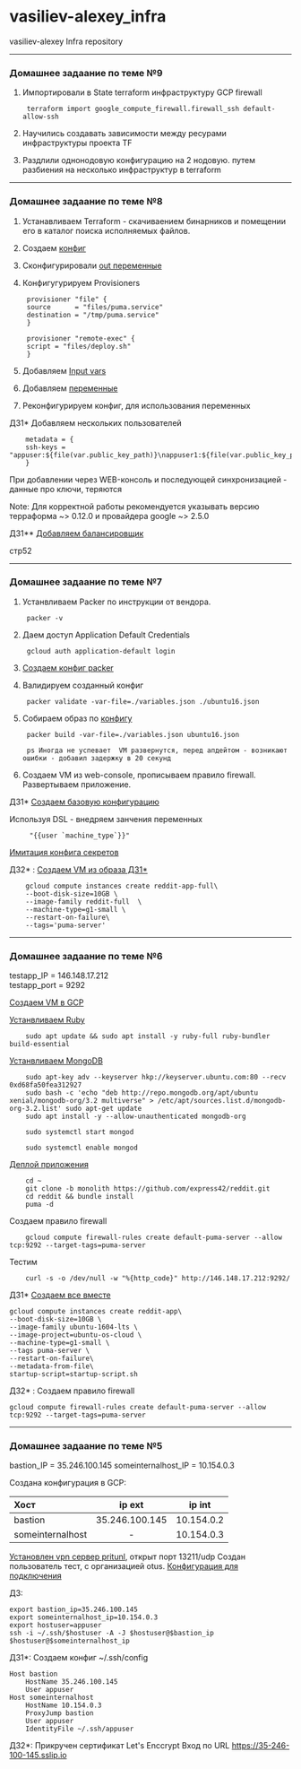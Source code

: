 # vasiliev-alexey_infra
vasiliev-alexey Infra repository

___
###  **Домашнее задаание по теме №9**  

1. Импортировали в State terraform  инфраструктуру GCP  firewall

        terraform import google_compute_firewall.firewall_ssh default-allow-ssh
2. Научились создавать зависимости между ресурами инфраструктуры проекта TF
3. Раздлили однонодовую конфигурацию на 2 нодовую. путем разбиения на несколько инфраструктур в terraform


___
###  **Домашнее задаание по теме №8**  

1. Устанавливаем Terraform - скачиваением бинарников и помещении его в  каталог поиска исполняемых файлов.
2. Создаем [конфиг](terraform/main.tf) 
3. Сконфигурировали [out  переменные](terraform/outputs.tf)
4. Конфигугурируем Provisioners  

        provisioner "file" {
        source      = "files/puma.service"
        destination = "/tmp/puma.service"
        }

        provisioner "remote-exec" {
        script = "files/deploy.sh"
        }
5. Добавляем [Input vars](terraform/variables.tf)
6. Добавляем [переменные](terraform/terraform.tfvars.example)
7. Реконфигурируем конфиг, для использования переменных

ДЗ1* Добавляем нескольких пользователей  

        metadata = {
        ssh-keys = "appuser:${file(var.public_key_path)}\nappuser1:${file(var.public_key_path)}\nappuser2:${file(var.public_key_path)}"
        }
  При  добавлении через WEB-консоль и последующей синхронизацией - данные  про ключи, теряются

Note:
Для корректной работы
рекомендуется указывать версию терраформа ~> 0.12.0 и
провайдера google ~> 2.5.0

ДЗ1** [Добавляем  балансировщик](terraform/lb.tf)

стр52
___
###  **Домашнее задаание по теме №7**  

1. Устанвливаем  Packer  по инструкции от вендора.
        
        packer -v

2. Даем доступ Application Default Credentials  
   
        gcloud auth application-default login
  
3. [Создаем конфиг packer](packer/ubuntu16.json)
4. Валидируем созданный конфиг  

        packer validate -var-file=./variables.json ./ubuntu16.json
5. Собираем образ по [конфигу](packer/ubuntu16.json) 

        packer build -var-file=./variables.json ubuntu16.json

        ps Иногда не успевает  VM развернутся, перед апдейтом - возникают ошибки - добавил задержку в 20 секунд

6. Создаем  VM из web-console, прописываем правило firewall. Развертываем приложение.
  
ДЗ1* [Создаем базовую конфигурацию](packer/immutable.json)

Используя DSL -  внедряем занчения переменных  

         "{{user `machine_type`}}"

[Имитация конфига секретов](packer/variables.json.example)

ДЗ2* : [Создаем VM из образа  ДЗ1*](config-scripts/create-reddit-vm.sh)
 
        gcloud compute instances create reddit-app-full\
        --boot-disk-size=10GB \
        --image-family reddit-full  \
        --machine-type=g1-small \
        --restart-on-failure\
        --tags='puma-server'


___

###  **Домашнее задаание по теме №6**  
testapp_IP = 146.148.17.212  
testapp_port = 9292


[Создаем VM в GCP](config-scripts/create_gcp_vm.sh)

    
    

[Устанвливаем Ruby](config-scripts/install_ruby.sh)  
        
        sudo apt update && sudo apt install -y ruby-full ruby-bundler build-essential

[Устанвливаем MongoDB](config-scripts/install_mongodb.sh)  

        sudo apt-key adv --keyserver hkp://keyserver.ubuntu.com:80 --recv 0xd68fa50fea312927
        sudo bash -c 'echo "deb http://repo.mongodb.org/apt/ubuntu xenial/mongodb-org/3.2 multiverse" > /etc/apt/sources.list.d/mongodb-org-3.2.list' sudo apt-get update
        sudo apt install -y --allow-unauthenticated mongodb-org

        sudo systemctl start mongod

        sudo systemctl enable mongod


[Деплой приложения](config-scripts/deploy_mongodb.sh)  

        cd ~
        git clone -b monolith https://github.com/express42/reddit.git
        cd reddit && bundle install
        puma -d
Создаем  правило firewall  

        gcloud compute firewall-rules create default-puma-server --allow tcp:9292 --target-tags=puma-server

 
Тестим  

        curl -s -o /dev/null -w "%{http_code}" http://146.148.17.212:9292/




ДЗ1*
[Создаем все вместе ](config-scripts/startup-script.sh)  
  
    gcloud compute instances create reddit-app\
    --boot-disk-size=10GB \
    --image-family ubuntu-1604-lts \
    --image-project=ubuntu-os-cloud \
    --machine-type=g1-small \
    --tags puma-server \
    --restart-on-failure\
    --metadata-from-file\
    startup-script=startup-script.sh


ДЗ2* : Создаем правило  firewall
 
    gcloud compute firewall-rules create default-puma-server --allow tcp:9292 --target-tags=puma-server

___


### **Домашнее задаание по теме №5**

bastion_IP = 35.246.100.145
someinternalhost_IP    = 10.154.0.3

Создана конфигурация в GCP:

| Хост             |     ip ext     |   ip int   |
| :--------------- | :------------: | :--------: |
| bastion          | 35.246.100.145 | 10.154.0.2 |
| someinternalhost |       -        | 10.154.0.3 |

[Установлен  vpn сервер pritunl](VPN/setupvpn.sh), открыт порт 13211/udp
Создан пользователь тест, с организацией otus.
[Конфигурация для подключения ](VPN/loud-bastion.ovpn)

ДЗ:

    export bastion_ip=35.246.100.145
    export someinternalhost_ip=10.154.0.3
    export hostuser=appuser
    ssh -i ~/.ssh/$hostuser -A -J $hostuser@$bastion_ip $hostuser@$someinternalhost_ip

ДЗ1*:
Создаем конфиг ~/.ssh/config
    
    Host bastion
        HostName 35.246.100.145
        User appuser
    Host someinternalhost
        HostName 10.154.0.3
        ProxyJump bastion
        User appuser
        IdentityFile ~/.ssh/appuser

ДЗ2*:
Прикручен сертификат Let's Enccrypt
Вход по URL https://35-246-100-145.sslip.io
